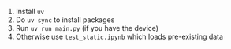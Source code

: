 1. Install `uv`
2. Do `uv sync` to install packages
3. Run `uv run main.py` (if you have the device)
4. Otherwise use `test_static.ipynb` which loads pre-existing data